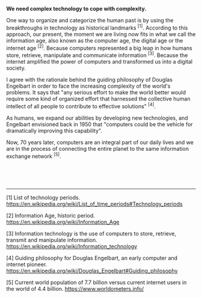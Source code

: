 **We need complex technology to cope with complexity.**

One way to organize and categorize the human past is by using the breakthroughs in technology as historical landmarks <sup>[1]</sup>. According to this approach, our present, the moment we are living now fits in what we call the information age, also known as the computer age, the digital age or the internet age <sup>[2]</sup>. Because computers represented a big leap in how humans store, retrieve, manipulate and communicate information <sup>[3]</sup>. Because the internet amplified the power of computers and transformed us into a digital society.

I agree with the rationale behind the guiding philosophy of Douglas Engelbart in order to face the increasing complexity of the world's problems. It says that "any serious effort to make the world better would require some kind of organized effort that harnessed the collective human intellect of all people to contribute to effective solutions" <sup>[4]</sup>.

As humans, we expand our abilities by developing new technologies, and Engelbart envisioned back in 1950 that "computers could be the vehicle for dramatically improving this capability".

Now, 70 years later, computers are an integral part of our daily lives and we are in the process of connecting the entire planet to the same information exchange network <sup>[5]</sup>.

<br><br><br>

---

[1] List of technology periods.
https://en.wikipedia.org/wiki/List_of_time_periods#Technology_periods

[2] Information Age, historic period.
https://en.wikipedia.org/wiki/Information_Age

[3] Information technology is the use of computers to store, retrieve, transmit and manipulate information.
https://en.wikipedia.org/wiki/Information_technology

[4] Guiding philosophy for Douglas Engelbart, an early computer and internet pioneer.
https://en.wikipedia.org/wiki/Douglas_Engelbart#Guiding_philosophy

[5] Current world population of 7.7 billion versus current internet users in the world of 4.4 billion. 
https://www.worldometers.info/